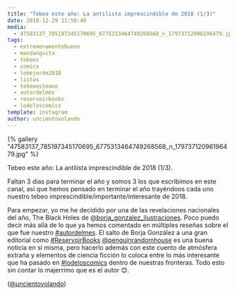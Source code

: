 ```yaml
---
title: "Tebeo este año: La antilista imprescindible de 2018 (1/3)"
date: 2018-12-29 11:50:49
media: 
  - 47583137_785197345170695_6775313464749268568_n_17973712096196479.jpg
tags: 
  - extremenamentebueno
  - mandanguita
  - tebeos
  - comics
  - lomejorde2018
  - listas
  - tebeoesteano
  - autordelmes
  - reservoirbooks
  - lodeloscomics
template: instagram
author: uncientovolando
---
```


{% gallery "47583137_785197345170695_6775313464749268568_n_17973712096196479.jpg" %}

Tebeo este año: La antilista imprescindible de 2018 (1/3).

Faltan 3 días para terminar el año y somos 3 los que escribimos en este canal, así que hemos pensado en terminar el año trayéndoos cada uno nuestro tebeo imprescindible/importante/interesante de 2018.

Para empezar, yo me he decidido por una de las revelaciones nacionales del año, The Black Holes de [@borja_gonzalez_ilustraciones](https://instagram.com/borja_gonzalez_ilustraciones). Poco puedo decir más allá de lo que ya hemos comentado en múltiples reseñas sobre el que fue nuestro [#autordelmes](/tags/autordelmes). El salto de Borja González a una gran editorial como [#ReservoirBooks](/tags/reservoirbooks) [@penguinrandomhouse](https://instagram.com/penguinrandomhouse) es una buena noticia en sí misma, pero hacerlo además con este cuento de atmósfera extraña y elementos de ciencia ficción lo coloca entre lo más interesante que ha pasado en [#lodeloscomics](/tags/lodeloscomics) dentro de nuestras fronteras. Todo esto sin contar lo majerrimo que es el autor 😊.

([@uncientovolando](https://instagram.com/uncientovolando))
